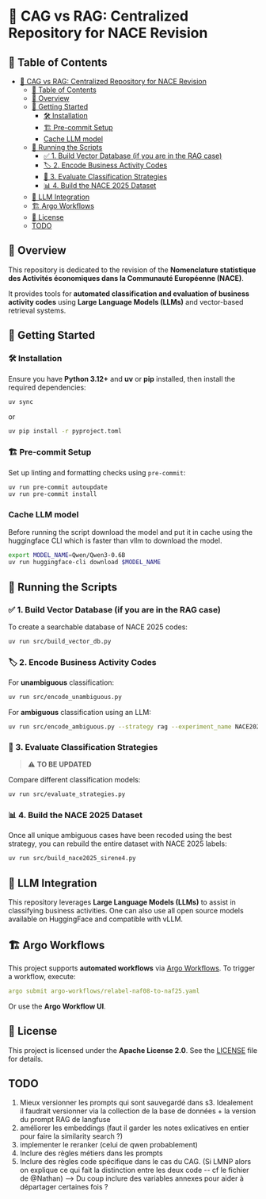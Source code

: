 # 📌 CAG vs RAG: Centralized Repository for NACE Revision

## 📑 Table of Contents

- [📌 CAG vs RAG: Centralized Repository for NACE Revision](#-cag-vs-rag-centralized-repository-for-nace-revision)
  - [📑 Table of Contents](#-table-of-contents)
  - [📖 Overview](#-overview)
  - [🚀 Getting Started](#-getting-started)
    - [🛠 Installation](#-installation)
    - [🏗 Pre-commit Setup](#-pre-commit-setup)
    - [Cache LLM model](#cache-llm-model)
  - [📜 Running the Scripts](#-running-the-scripts)
    - [✅ 1. Build Vector Database (if you are in the RAG case)](#-1-build-vector-database-if-you-are-in-the-rag-case)
    - [🏷 2. Encode Business Activity Codes](#-2-encode-business-activity-codes)
    - [🔬 3. Evaluate Classification Strategies](#-3-evaluate-classification-strategies)
    - [📊 4. Build the NACE 2025 Dataset](#-4-build-the-nace-2025-dataset)
  - [📡 LLM Integration](#-llm-integration)
  - [🏗 Argo Workflows](#-argo-workflows)
  - [📄 License](#-license)
  - [TODO](#todo)


## 📖 Overview
This repository is dedicated to the revision of the **Nomenclature statistique des Activités économiques dans la Communauté Européenne (NACE)**.

It provides tools for **automated classification and evaluation of business activity codes** using **Large Language Models (LLMs)** and vector-based retrieval systems.


## 🚀 Getting Started

### 🛠 Installation
Ensure you have **Python 3.12+** and **uv** or **pip** installed, then install the required dependencies:

```bash
uv sync
```

or

```bash
uv pip install -r pyproject.toml
```

### 🏗 Pre-commit Setup
Set up linting and formatting checks using `pre-commit`:

```bash
uv run pre-commit autoupdate
uv run pre-commit install
```

### Cache LLM model
Before running the script download the model and put it in cache using the huggingface CLI which is faster than vllm to download the model.

```bash
export MODEL_NAME=Qwen/Qwen3-0.6B
uv run huggingface-cli download $MODEL_NAME
```

## 📜 Running the Scripts

### ✅ 1. Build Vector Database (if you are in the RAG case)

To create a searchable database of NACE 2025 codes:

```bash
uv run src/build_vector_db.py
```

### 🏷 2. Encode Business Activity Codes

For **unambiguous** classification:

```bash
uv run src/encode_unambiguous.py
```

For **ambiguous** classification using an LLM:

```bash
uv run src/encode_ambiguous.py --strategy rag --experiment_name NACE2025_DATASET --llm_name Qwen/Qwen3-0.6B --third 1
```

### 🔬 3. Evaluate Classification Strategies

> ⚠️ **TO BE UPDATED**

Compare different classification models:

```bash
uv run src/evaluate_strategies.py
```

### 📊 4. Build the NACE 2025 Dataset

Once all unique ambiguous cases have been recoded using the best strategy, you can rebuild the entire dataset with NACE 2025 labels:

```bash
uv run src/build_nace2025_sirene4.py
```

## 📡 LLM Integration
This repository leverages **Large Language Models (LLMs)** to assist in classifying business activities. One can also use all open source models available on HuggingFace and compatible with vLLM.


## 🏗 Argo Workflows
This project supports **automated workflows** via [Argo Workflows](https://argoproj.github.io/argo-workflows/).
To trigger a workflow, execute:

```yaml
argo submit argo-workflows/relabel-naf08-to-naf25.yaml
```

Or use the **Argo Workflow UI**.


## 📄 License
This project is licensed under the **Apache License 2.0**. See the [LICENSE](LICENSE) file for details.


## TODO

1. Mieux versionner les prompts qui sont sauvegardé dans s3. Idealement il faudrait versionner via la collection de la base de données + la version du prompt RAG de langfuse
2. améliorer les embeddings (faut il garder les notes exlicatives en entier pour faire la similarity search ?)
3. implementer le reranker (celui de qwen probablement)
4. Inclure des règles métiers dans les prompts
5. Inclure des règles code spécifique dans le cas du CAG. (Si LMNP alors on explique ce qui fait la distinction entre les deux code -- cf le fichier de @Nathan) --> Du coup inclure des variables annexes pour aider à départager certaines fois ?
